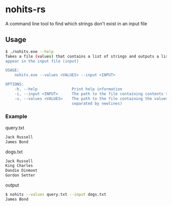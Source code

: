 # nohits-rs

A command line tool to find which strings don't exist in an input file

## Usage

```bash
$ ./nohits.exe --help
Takes a file (values) that contains a list of strings and outputs a list of which string didn't
appear in the input file (input)

USAGE:
    nohits.exe --values <VALUES> --input <INPUT>

OPTIONS:
    -h, --help               Print help information
    -i, --input <INPUT>      The path to the file containing contents to match against
    -v, --values <VALUES>    The path to the file containing the values to search for. (cases
                             separated by newlines)
```

### Example

query.txt

```txt
Jack Russell
James Bond
```

dogs.txt

```txt
Jack Russell
King Charles
Dandie Dinmont
Gordon Setter
```

output

```bash
$ nohits --values query.txt --input dogs.txt
James Bond
```
